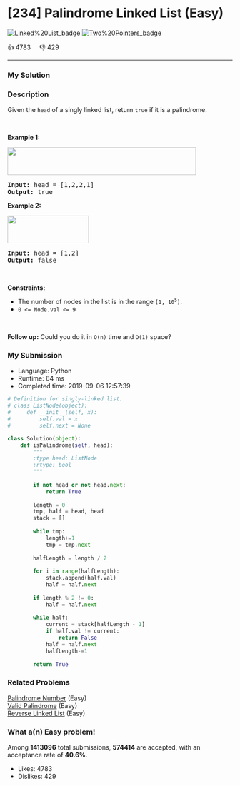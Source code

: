 # [234] Palindrome Linked List (Easy)

[![Linked%20List_badge](https://img.shields.io/badge/topic-Linked%20List-green.svg)](https://leetcode.com/problems/palindrome-linked-list/)  [![Two%20Pointers_badge](https://img.shields.io/badge/topic-Two%20Pointers-green.svg)](https://leetcode.com/problems/palindrome-linked-list/) 

:+1: 4783 &nbsp; &nbsp; :thumbsdown: 429

---

### My Solution


### Description
<p>Given the <code>head</code> of a singly linked list, return <code>true</code> if it is a palindrome.</p>

<p>&nbsp;</p>
<p><strong>Example 1:</strong></p>
<img alt="" src="https://assets.leetcode.com/uploads/2021/03/03/pal1linked-list.jpg" style="width: 422px; height: 62px;" />
<pre>
<strong>Input:</strong> head = [1,2,2,1]
<strong>Output:</strong> true
</pre>

<p><strong>Example 2:</strong></p>
<img alt="" src="https://assets.leetcode.com/uploads/2021/03/03/pal2linked-list.jpg" style="width: 182px; height: 62px;" />
<pre>
<strong>Input:</strong> head = [1,2]
<strong>Output:</strong> false
</pre>

<p>&nbsp;</p>
<p><strong>Constraints:</strong></p>

<ul>
	<li>The number of nodes in the list is in the range <code>[1, 10<sup>5</sup>]</code>.</li>
	<li><code>0 &lt;= Node.val &lt;= 9</code></li>
</ul>

<p>&nbsp;</p>
<strong>Follow up:</strong> Could you do it in <code>O(n)</code> time and <code>O(1)</code> space?


### My Submission

- Language: Python
- Runtime: 64 ms
- Completed time: 2019-09-06 12:57:39

```Python
# Definition for singly-linked list.
# class ListNode(object):
#     def __init__(self, x):
#         self.val = x
#         self.next = None

class Solution(object):
    def isPalindrome(self, head):
        """
        :type head: ListNode
        :rtype: bool
        """
        
        if not head or not head.next:
            return True
        
        length = 0
        tmp, half = head, head
        stack = []
        
        while tmp:
            length+=1
            tmp = tmp.next
            
        halfLength = length / 2
        
        for i in range(halfLength):
            stack.append(half.val)
            half = half.next
        
        if length % 2 != 0:
            half = half.next
            
        while half:
            current = stack[halfLength - 1]
            if half.val != current:
                return False
            half = half.next
            halfLength-=1
        
        return True
```


### Related Problems
[Palindrome Number](https://leetcode.com/problems/palindrome-number/) (Easy) <br>
[Valid Palindrome](https://leetcode.com/problems/valid-palindrome/) (Easy) <br>
[Reverse Linked List](https://leetcode.com/problems/reverse-linked-list/) (Easy) <br>



### What a(n) Easy problem!
Among **1413096** total submissions, **574414** are accepted, with an acceptance rate of **40.6%**. <br>

- Likes: 4783
- Dislikes: 429

